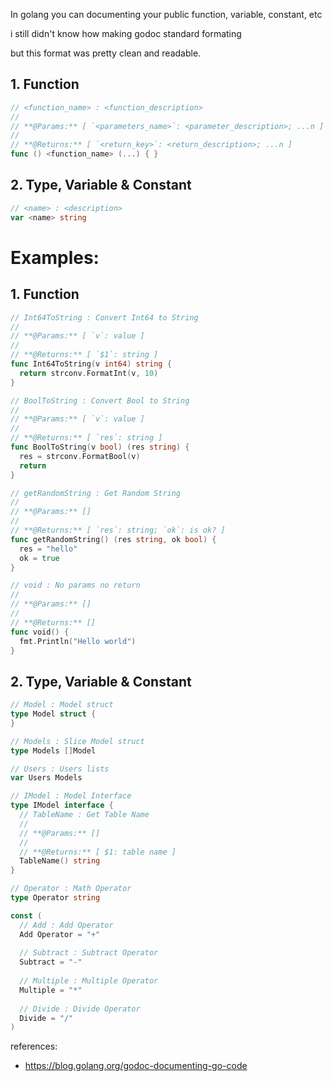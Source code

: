 In golang you can documenting your public function, variable, constant, etc

i still didn't know how making godoc standard formating

but this format was pretty clean and readable.

## 1. Function

```go
// <function_name> : <function_description>
//
// **@Params:** [ `<parameters_name>`: <parameter_description>; ...n ]
//
// **@Returns:** [ `<return_key>`: <return_description>; ...n ]
func () <function_name> (...) { }
```

## 2. Type, Variable & Constant

```go
// <name> : <description>
var <name> string
```

# Examples:

## 1. Function

```go
// Int64ToString : Convert Int64 to String
//
// **@Params:** [ `v`: value ]
//
// **@Returns:** [ `$1`: string ]
func Int64ToString(v int64) string {
  return strconv.FormatInt(v, 10)
}

// BoolToString : Convert Bool to String
//
// **@Params:** [ `v`: value ]
//
// **@Returns:** [ `res`: string ]
func BoolToString(v bool) (res string) {
  res = strconv.FormatBool(v)
  return
}

// getRandomString : Get Random String
//
// **@Params:** []
//
// **@Returns:** [ `res`: string; `ok`: is ok? ]
func getRandomString() (res string, ok bool) {
  res = "hello"
  ok = true
}

// void : No params no return
//
// **@Params:** []
//
// **@Returns:** []
func void() {
  fmt.Println("Hello world")
}
```

## 2. Type, Variable & Constant

```go
// Model : Model struct
type Model struct {
}

// Models : Slice Model struct
type Models []Model

// Users : Users lists
var Users Models

// IModel : Model Interface
type IModel interface {
  // TableName : Get Table Name
  //
  // **@Params:** []
  //
  // **@Returns:** [ $1: table name ]
  TableName() string
}

// Operator : Math Operator
type Operator string

const (
  // Add : Add Operator
  Add Operator = "+"
  
  // Subtract : Subtract Operator
  Subtract = "-"
  
  // Multiple : Multiple Operator
  Multiple = "*"
  
  // Divide : Divide Operator
  Divide = "/"
)
```

references:
 - https://blog.golang.org/godoc-documenting-go-code

